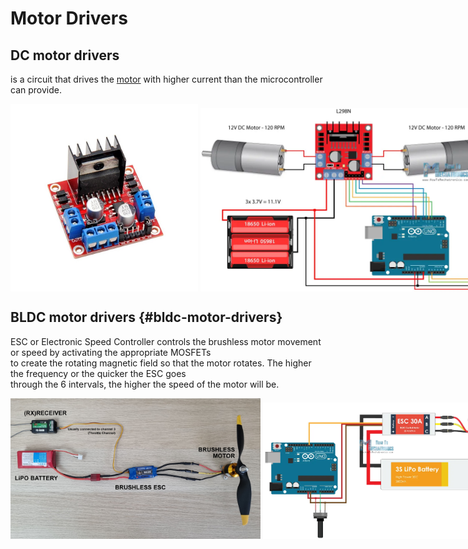 # Motor Drivers

## DC motor drivers
is a circuit that drives the [motor](electrical_motors.md) with higher current than the microcontroller can provide.

<div style="display: flex; align-items: flex-end;">  
  <img src="../../images/electronics/motor_driver_L298N.jpg" alt="Motor driver L298N" width="300">  
  &nbsp; &nbsp;  
  <img src="../../images/electronics/motor_driver_and_arduino.png" alt="Motor driver L298N and Arduino" width="500">  
</div>

## BLDC motor drivers {#bldc-motor-drivers}
ESC or Electronic Speed Controller controls the brushless motor movement or speed by activating the appropriate MOSFETs  
to create the rotating magnetic field so   that the motor rotates.  The higher the frequency or the quicker the ESC goes  
through   the 6 intervals, the higher the speed of the motor will be.  

<div style="display: flex; align-items: flex-end;">
  <img src="../../images/electronics/bldc_and_esc.jpg" alt="BLDC motor and ESC" width="400"> 
  &nbsp; &nbsp;
  <img src="../../images/electronics/bldc_and_arduino.png" alt="BLDC motor and Arduino" width="400"> 
</div>